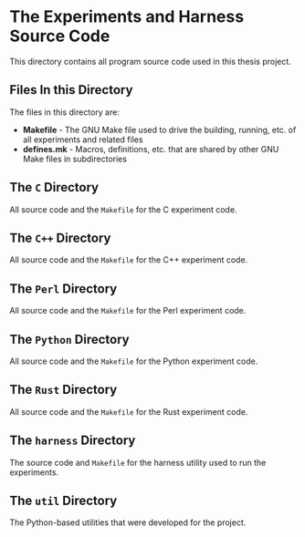 # The Experiments and Harness Source Code

This directory contains all program source code used in this thesis project.

## Files In this Directory

The files in this directory are:

* **Makefile** - The GNU Make file used to drive the building, running, etc. of all experiments and related files
* **defines.mk** - Macros, definitions, etc. that are shared by other GNU Make files in subdirectories

## The `C` Directory

All source code and the `Makefile` for the C experiment code.

## The `C++` Directory

All source code and the `Makefile` for the C++ experiment code.

## The `Perl` Directory

All source code and the `Makefile` for the Perl experiment code.

## The `Python` Directory

All source code and the `Makefile` for the Python experiment code.

## The `Rust` Directory

All source code and the `Makefile` for the Rust experiment code.

## The `harness` Directory

The source code and `Makefile` for the harness utility used to run the
experiments.

## The `util` Directory

The Python-based utilities that were developed for the project.
